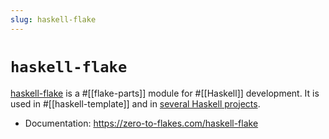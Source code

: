 ```yaml
---
slug: haskell-flake
---
```


# `haskell-flake`

[haskell-flake] is a #[[flake-parts]] module for #[[Haskell]] development. It is used in #[[haskell-template]] and in [several Haskell projects](https://github.com/search?q=%22github%3Asrid%2Fhaskell-flake%22&type=code).

- Documentation: https://zero-to-flakes.com/haskell-flake

[haskell-flake]: https://github.com/srid/haskell-flake
